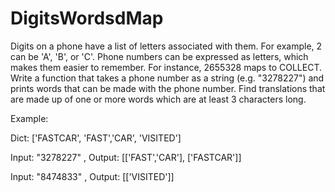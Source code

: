 # DigitsWordsdMap
Digits on a phone have a list of letters associated with them. For example, 2 can be 'A', 'B', or 'C'. Phone numbers can be expressed as letters, which makes them easier to remember. For instance, 2655328 maps to COLLECT.
Write a function that takes a phone number as a string (e.g. "3278227") and prints words that can be made with the phone number. Find translations that are made up of one or more words which are at least 3 characters long. 

Example:

Dict: ['FASTCAR', 'FAST','CAR', 'VISITED']

Input: "3278227" , Output: [['FAST','CAR'], ['FASTCAR']]

Input: "8474833" , Output: [['VISITED']]